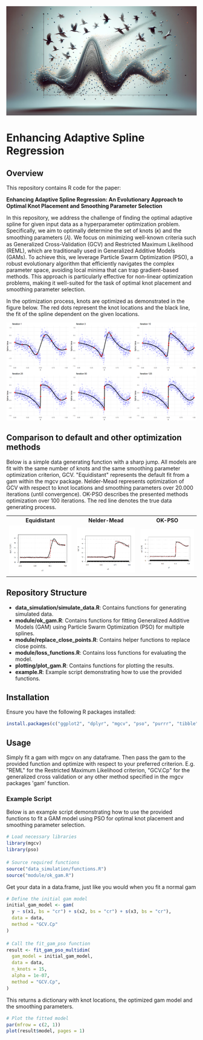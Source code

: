 <div align="center">
<img src="pso_header.png" width="600"/>
</div>

# Enhancing Adaptive Spline Regression

## Overview

This repository contains R code for the paper:

**Enhancing Adaptive Spline Regression: An Evolutionary Approach to Optimal Knot Placement and Smoothing Parameter Selection**


In this repository, we address the challenge of finding the optimal adaptive spline for given input data as a hyperparameter optimization problem. Specifically, we aim to optimally determine the set of knots (𝜅) and the smoothing parameters (𝜆). We focus on minimizing well-known criteria such as Generalized Cross-Validation (GCV) and Restricted Maximum Likelihood (REML), which are traditionally used in Generalized Additive Models (GAMs). To achieve this, we leverage Particle Swarm Optimization (PSO), a robust evolutionary algorithm that efficiently navigates the complex parameter space, avoiding local minima that can trap gradient-based methods. This approach is particularly effective for non-linear optimization problems, making it well-suited for the task of optimal knot placement and smoothing parameter selection.

In the optimization process, knots are optimized as demonstrated in the figure below. The red dots represent the knot locations and the black line, the fit of the spline dependent on the given locations.

<div align="center">
<img src="knot_locations_iterations.png" width="600"/>
</div>

## Comparison to default and other optimization methods
Below is a simple data generating function with a sharp jump. All models are fit with the same number of knots and the same smoothing parameter optimization criterion, GCV. "Equidistant" represents the default fit from a gam within the mgcv package.
Nelder-Mead represents optimization of GCV with respect to knot locations and smoothing parameters over 20.000 iterations (until convergence). OK-PSO describes the presented methods optimization over 100 iterations. The red line denotes the true data generating process. 


<table>
  <tr>
    <th>Equidistant</th>
    <th>Nelder-Mead</th>
    <th>OK-PSO</th>
  </tr>
  <tr>
    <td><img src="equidistant.png" alt="Equidistant" style="width: 250px;"/></td>
    <td><img src="Nelder-Mead.png" alt="Nelder-Mead" style="width: 250px;"/></td>
    <td><img src="PSO.png" alt="OK-PSO" style="width: 250px;"/></td>
  </tr>
</table>



## Repository Structure

- **data_simulation/simulate_data.R**: Contains functions for generating simulated data.
- **module/ok_gam.R**: Contains functions for fitting Generalized Additive Models (GAM) using Particle Swarm Optimization (PSO) for multiple splines.
- **module/replace_close_points.R**: Contains helper functions to replace close points.
- **module/loss_functions.R**: Contains loss functions for evaluating the model.
- **plotting/plot_gam.R**: Contains functions for plotting the results.
- **example.R**: Example script demonstrating how to use the provided functions.

## Installation

Ensure you have the following R packages installed:


```R
install.packages(c("ggplot2", "dplyr", "mgcv", "pso", "purrr", "tibble", "gridExtra"))
```


## Usage
Simply fit a gam with mgcv on any dataframe.
Then pass the gam to the provided function and optimize with respect to your preferred criterion. E.g. "REML" for the Restricted Maximum Likelihood criterion, "GCV.Cp" for the generalized cross validation or any other method specified in the mgcv packages 'gam' function.

### Example Script

Below is an example script demonstrating how to use the provided functions to fit a GAM model using PSO for optimal knot placement and smoothing parameter selection.

```R
# Load necessary libraries
library(mgcv)
library(pso)

# Source required functions
source("data_simulation/functions.R")
source("module/ok_gam.R")
```
Get your data in a data.frame, just like you would when you fit a normal gam
```R
# Define the initial gam model
initial_gam_model <- gam(
  y ~ s(x1, bs = "cr") + s(x2, bs = "cr") + s(x3, bs = "cr"),
  data = data,
  method = "GCV.Cp"
)

# Call the fit_gam_pso function
result <- fit_gam_pso_multidim(
  gam_model = initial_gam_model,
  data = data,
  n_knots = 15,
  alpha = 1e-07,
  method = "GCV.Cp",
)
```
This returns a dictionary with knot locations, the optimized gam model and the smoothing parameters.

```R
# Plot the fitted model
par(mfrow = c(2, 1))
plot(result$model, pages = 1)
```


